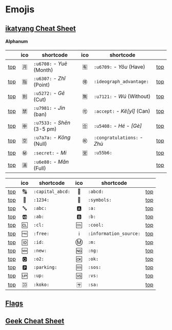# Emojis

## [ikatyang Cheat Sheet](https://github.com/ikatyang/emoji-cheat-sheet)

#### Alphanum

| | ico | shortcode | ico | shortcode | |
| - | :-: | - | :-: | - | - |
| [top](#symbols) | :u6708: | `:u6708:` $\textit{- Yuè}$ (Month) | :u6709: | `:u6709:` $\textit{- Yǒu}$ (Have) | [top](#table-of-contents) |
| [top](#symbols) | :u6307: | `:u6307:` $\textit{- Zhǐ}$ (Point) | :ideograph_advantage: | `:ideograph_advantage:` | [top](#table-of-contents) |
| [top](#symbols) | :u5272: | `:u5272:` $\textit{- Gē}$ (Cut) | :u7121: | `:u7121:` $\textit{- Wú}$ (Without) | [top](#table-of-contents) |
| [top](#symbols) | :u7981: | `:u7981:` $\textit{- Jìn}$ (ban) | :accept: | `:accept:` $\textit{- Kě[yǐ]}$ (Can) | [top](#table-of-contents) |
| [top](#symbols) | :u7533: | `:u7533:` $\textit{- Shēn}$ (3-5 pm)| :u5408: | `:u5408:` $\textit{- Hé - [Gè]}$| [top](#table-of-contents) |
| [top](#symbols) | :u7a7a: | `:u7a7a:` $\textit{- Kōng}$ (Null) | :congratulations: | `:congratulations:` $\textit{- Zhù}$  | [top](#table-of-contents) |
| [top](#symbols) | :secret: | `:secret:` $\textit{- Mi}$ | :u55b6: | `:u55b6:` | [top](#table-of-contents) |
| [top](#symbols) | :u6e80: | `:u6e80:` $\textit{- Mǎn}$ (Full) | | | [top](#table-of-contents) |


| | ico | shortcode | ico | shortcode | |
| - | :-: | - | :-: | - | - |
| [top](#symbols) | :capital_abcd: | `:capital_abcd:` | :abcd: | `:abcd:` | [top](#table-of-contents) |
| [top](#symbols) | :1234: | `:1234:` | :symbols: | `:symbols:` | [top](#table-of-contents) |
| [top](#symbols) | :abc: | `:abc:` | :a: | `:a:` | [top](#table-of-contents) |
| [top](#symbols) | :ab: | `:ab:` | :b: | `:b:` | [top](#table-of-contents) |
| [top](#symbols) | :cl: | `:cl:` | :cool: | `:cool:` | [top](#table-of-contents) |
| [top](#symbols) | :free: | `:free:` | :information_source: | `:information_source:` | [top](#table-of-contents) |
| [top](#symbols) | :id: | `:id:` | :m: | `:m:` | [top](#table-of-contents) |
| [top](#symbols) | :new: | `:new:` | :ng: | `:ng:` | [top](#table-of-contents) |
| [top](#symbols) | :o2: | `:o2:` | :ok: | `:ok:` | [top](#table-of-contents) |
| [top](#symbols) | :parking: | `:parking:` | :sos: | `:sos:` | [top](#table-of-contents) |
| [top](#symbols) | :up: | `:up:` | :vs: | `:vs:` | [top](#table-of-contents) |
| [top](#symbols) | :koko: | `:koko:` | :sa: | `:sa:` | [top](#table-of-contents) |


## [Flags](flags.md)

## [Geek Cheat Sheet](https://github.com/buildkite/emojis)




